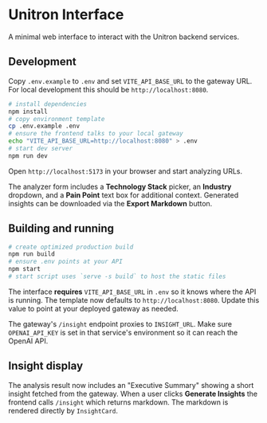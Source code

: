 # Unitron Interface

A minimal web interface to interact with the Unitron backend services.

## Development

Copy `.env.example` to `.env` and set `VITE_API_BASE_URL` to the gateway URL.
For local development this should be `http://localhost:8080`.

```bash
# install dependencies
npm install
# copy environment template
cp .env.example .env
# ensure the frontend talks to your local gateway
echo "VITE_API_BASE_URL=http://localhost:8080" > .env
# start dev server
npm run dev
```

Open `http://localhost:5173` in your browser and start analyzing URLs.

The analyzer form includes a **Technology Stack** picker, an **Industry**
dropdown, and a **Pain Point** text box for additional context. Generated
insights can be downloaded via the **Export Markdown** button.

## Building and running

```bash
# create optimized production build
npm run build
# ensure .env points at your API
npm start
# start script uses `serve -s build` to host the static files
```

The interface **requires** `VITE_API_BASE_URL` in `.env` so it knows where the
API is running. The template now defaults to `http://localhost:8080`. Update
this value to point at your deployed gateway as needed.

The gateway's `/insight` endpoint proxies to `INSIGHT_URL`.
Make sure `OPENAI_API_KEY` is set in that service's environment so it can reach the OpenAI API.

## Insight display

The analysis result now includes an "Executive Summary" showing a short
insight fetched from the gateway. When a user clicks **Generate
Insights** the frontend calls `/insight` which returns markdown. The
markdown is rendered directly by `InsightCard`.
